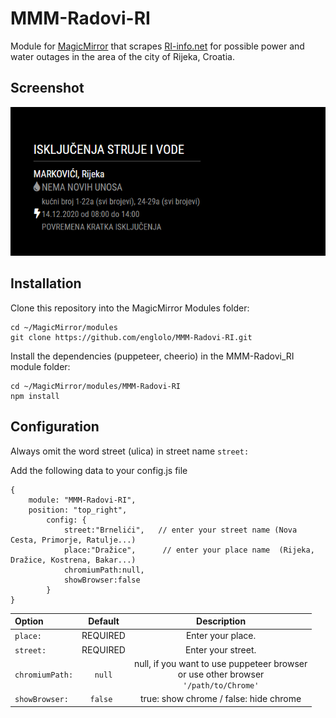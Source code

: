 

# MMM-Radovi-RI

Module for [MagicMirror](https://github.com/MichMich/MagicMirror) that scrapes [RI-info.net](http://www.ri-info.net/Radovi.aspx) for possible power and water outages in the area of the city of Rijeka, Croatia.
## Screenshot
![GitHub Logo](/images/testTable.PNG)
## Installation
Clone this repository into the MagicMirror Modules folder:
```
cd ~/MagicMirror/modules
git clone https://github.com/englolo/MMM-Radovi-RI.git
```
Install the dependencies (puppeteer, cheerio) in the MMM-Radovi_RI module folder:
```
cd ~/MagicMirror/modules/MMM-Radovi-RI
npm install
```
## Configuration
Always omit the word street (ulica) in street name ```street:```

Add the following data to your config.js file
```
{
	module: "MMM-Radovi-RI",
	position: "top_right",            
		config: {
			street:"Brnelići",   // enter your street name (Nova Cesta, Primorje, Ratulje...)
			place:"Dražice",      // enter your place name  (Rijeka, Dražice, Kostrena, Bakar...)
			chromiumPath:null,    
			showBrowser:false
		}
}
```
| Option | Default | Description |
|:--|:-:|:--:|
| ```place:```| REQUIRED | Enter your place. |
|```street:```</code>| REQUIRED | Enter your street.|
|```chromiumPath:```|  ```null```|null, if you want to use puppeteer browser<br />or use other browser<br />```'/path/to/Chrome'```|
|```showBrowser: ```|   ```false ```| true: show chrome / false: hide chrome|
